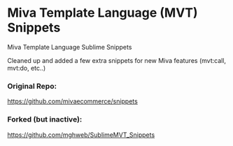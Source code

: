 # Miva Template Language (MVT) Snippets
Miva Template Language Sublime Snippets

Cleaned up and added a few extra snippets for new Miva features (mvt:call, mvt:do, etc..)

### Original Repo:
https://github.com/mivaecommerce/snippets

### Forked (but inactive):
https://github.com/mghweb/SublimeMVT_Snippets
